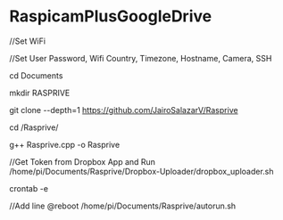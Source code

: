 # RaspicamPlusGoogleDrive

//Set WiFi

//Set User Password, Wifi Country, Timezone, Hostname, Camera, SSH

cd Documents

mkdir RASPRIVE

git clone --depth=1 https://github.com/JairoSalazarV/Rasprive

cd /Rasprive/

g++ Rasprive.cpp -o Rasprive

//Get Token from Dropbox App and Run
/home/pi/Documents/Rasprive/Dropbox-Uploader/dropbox_uploader.sh  

crontab -e 

//Add line
@reboot /home/pi/Documents/Rasprive/autorun.sh

